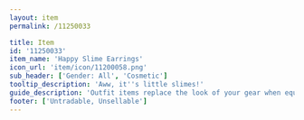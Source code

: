 ```yaml
---
layout: item
permalink: /11250033

title: Item
id: '11250033'
item_name: 'Happy Slime Earrings'
icon_url: 'item/icon/11200058.png'
sub_header: ['Gender: All', 'Cosmetic']
tooltip_description: 'Aww, it''s little slimes!'
guide_description: 'Outfit items replace the look of your gear when equipped.'
footer: ['Untradable, Unsellable']
---
```

